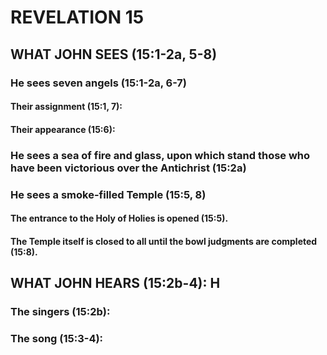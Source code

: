 ---
---
# REVELATION 15
## WHAT JOHN SEES (15:1-2a, 5-8) 
###  He sees seven angels (15:1-2a, 6-7) 
####  Their assignment (15:1, 7): 
####  Their appearance (15:6): 
###  He sees a sea of fire and glass, upon which stand those who have been victorious over the Antichrist (15:2a) 
###  He sees a smoke-filled Temple (15:5, 8) 
####  The entrance to the Holy of Holies is opened (15:5). 
####  The Temple itself is closed to all until the bowl judgments are completed (15:8). 
## WHAT JOHN HEARS (15:2b-4): H
###  The singers (15:2b): 
###  The song (15:3-4): 
